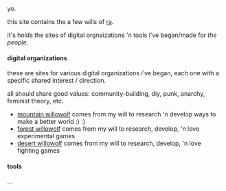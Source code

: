 yo.

this site contains the a few wills of [ra](https://rathewolf.com).

it's holds the sites of digital orgnaizations 'n tools i've began/made for *the people*.

#### digital organizations
these are sites for various digital organizations i've began, each one with a specific shared interest / direction.

all should share good values: community-building, diy, punk, anarchy, feminist theory, etc.

- [mountain willowolf](https://mountain.willowolf.com) comes from my will to research 'n develop ways to make a better world :) :)
- [forest willowolf](https://forest.willowolf.com) comes from my will to research, develop, 'n love experimental games
- [desert willowolf](https://desert.willowolf.com) comes from my will to research, develop, 'n love fighting games

#### tools
...
